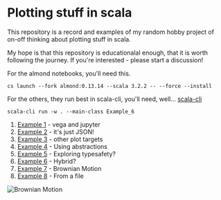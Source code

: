 # Plotting stuff in scala

This repository is a record and examples of my random hobby project 
of on-off thinking about plotting stuff in scala. 

My hope is that this repository is educationalal enough, that it is worth following the journey. If you're interested - please start a discussion!

For the almond notebooks, you'll need this. 

```cs launch --fork almond:0.13.14 --scala 3.2.2 -- --force --install```

For the others, they run best in scala-cli, you'll need, well... 
[scala-cli](https://scala-cli.virtuslab.org)

`scala-cli run -w . --main-class Example_6`

1. [Example 1](src/Example_1.ipynb) - vega and jupyter
2. [Example 2](src/Example_2.ipynb) - it's just JSON!
3. [Example 3](main/scala/Example_3.scala) - other plot targets
4. [Example 4](Example_4.ipynb) - Using abstractions
5. [Example 5](Example_5.ipynb) - Exploring typesafety?
6. [Example 6](Example_6.ipynb) - Hybrid?
7. [Example 7](Example_7.ipynb) - Brownian Motion
8. [Example 8](Example_8.scala) - From a file 

![Brownian Motion](/src/main/scala/Brownian.gif)
